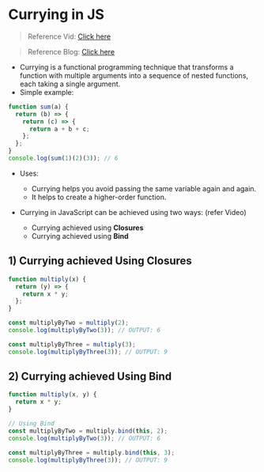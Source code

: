 # Currying in JS

> Reference Vid: [Click here](https://youtu.be/vQcCNpuaJO8?si=9HuaJKA_OtjfSBPJ)

> Reference Blog: [Click here](https://builtin.com/software-engineering-perspectives/currying-javascript#:~:text=Currying%20in%20JavaScript%20transforms%20a,1)

- Currying is a functional programming technique that transforms a function with multiple arguments into a sequence of nested functions, each taking a single argument.
- Simple example:

```javascript
function sum(a) {
  return (b) => {
    return (c) => {
      return a + b + c;
    };
  };
}
console.log(sum(1)(2)(3)); // 6
```

- Uses:
  - Currying helps you avoid passing the same variable again and again.
  - It helps to create a higher-order function.

- Currying in JavaScript can be achieved using two ways: (refer Video)
  - Currying achieved using **Closures**
  - Currying achieved using **Bind**

## 1) Currying achieved Using Closures

```javascript
function multiply(x) {
  return (y) => {
    return x * y;
  };
}

const multiplyByTwo = multiply(2);
console.log(multiplyByTwo(3)); // OUTPUT: 6

const multiplyByThree = multiply(3);
console.log(multiplyByThree(3)); // OUTPUT: 9
```

## 2) Currying achieved Using Bind

```javascript
function multiply(x, y) {
  return x * y;
}

// Using Bind
const multiplyByTwo = multiply.bind(this, 2);
console.log(multiplyByTwo(3)); // OUTPUT: 6

const multiplyByThree = multiply.bind(this, 3);
console.log(multiplyByThree(3)); // OUTPUT: 9
```
